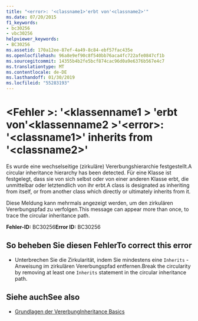 ```yaml
---
title: "<error>: '<classname1>'erbt von'<classname2>'"
ms.date: 07/20/2015
f1_keywords:
- bc30256
- vbc30256
helpviewer_keywords:
- BC30256
ms.assetid: 170a12ee-87ef-4a49-8c84-ebf57fac435e
ms.openlocfilehash: 96a8e9ef90c8f540bb76aca4fc722afe0847cf1b
ms.sourcegitcommit: 14355b4b2fe5bcf874cac96d0a9e6376b567e4c7
ms.translationtype: MT
ms.contentlocale: de-DE
ms.lasthandoff: 01/30/2019
ms.locfileid: "55283193"
---
```

# <a name="error-classname1-inherits-from-classname2"></a><span data-ttu-id="85517-102">\<Fehler >: '\<klassenname1 > 'erbt von'\<klassenname2 >'</span><span class="sxs-lookup"><span data-stu-id="85517-102">\<error>: '\<classname1>' inherits from '\<classname2>'</span></span>
<span data-ttu-id="85517-103">Es wurde eine wechselseitige (zirkuläre) Vererbungshierarchie festgestellt.</span><span class="sxs-lookup"><span data-stu-id="85517-103">A circular inheritance hierarchy has been detected.</span></span> <span data-ttu-id="85517-104">Für eine Klasse ist festgelegt, dass sie von sich selbst oder von einer anderen Klasse erbt, die unmittelbar oder letztendlich von ihr erbt.</span><span class="sxs-lookup"><span data-stu-id="85517-104">A class is designated as inheriting from itself, or from another class which directly or ultimately inherits from it.</span></span>  
  
 <span data-ttu-id="85517-105">Diese Meldung kann mehrmals angezeigt werden, um den zirkulären Vererbungspfad zu verfolgen.</span><span class="sxs-lookup"><span data-stu-id="85517-105">This message can appear more than once, to trace the circular inheritance path.</span></span>  
  
 <span data-ttu-id="85517-106">**Fehler-ID:** BC30256</span><span class="sxs-lookup"><span data-stu-id="85517-106">**Error ID:** BC30256</span></span>  
  
## <a name="to-correct-this-error"></a><span data-ttu-id="85517-107">So beheben Sie diesen Fehler</span><span class="sxs-lookup"><span data-stu-id="85517-107">To correct this error</span></span>  
  
-   <span data-ttu-id="85517-108">Unterbrechen Sie die Zirkularität, indem Sie mindestens eine `Inherits` -Anweisung im zirkulären Vererbungspfad entfernen.</span><span class="sxs-lookup"><span data-stu-id="85517-108">Break the circularity by removing at least one `Inherits` statement in the circular inheritance path.</span></span>  
  
## <a name="see-also"></a><span data-ttu-id="85517-109">Siehe auch</span><span class="sxs-lookup"><span data-stu-id="85517-109">See also</span></span>
- [<span data-ttu-id="85517-110">Grundlagen der Vererbung</span><span class="sxs-lookup"><span data-stu-id="85517-110">Inheritance Basics</span></span>](../../visual-basic/programming-guide/language-features/objects-and-classes/inheritance-basics.md)
